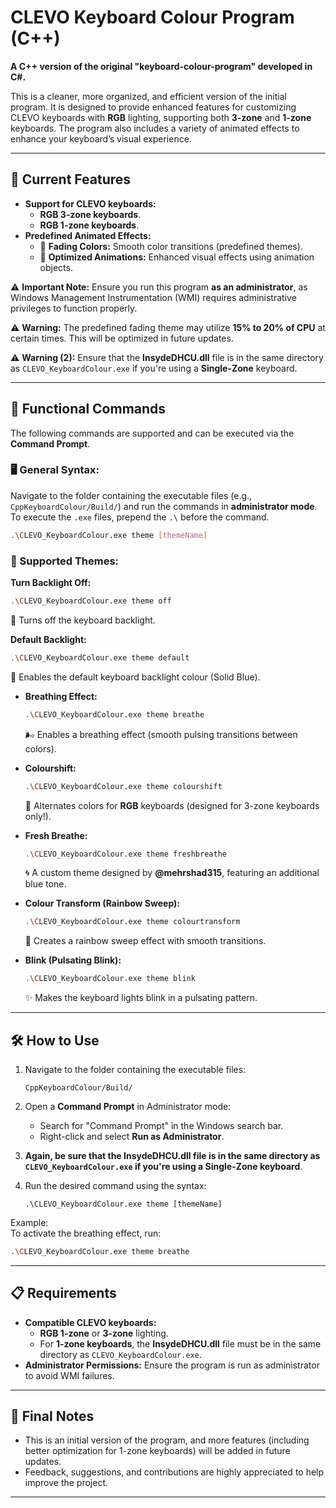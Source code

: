 # CLEVO Keyboard Colour Program (C++)

**A C++ version of the original "keyboard-colour-program" developed in C#.**

This is a cleaner, more organized, and efficient version of the initial program. It is designed to provide enhanced features for customizing CLEVO keyboards with **RGB** lighting, supporting both **3-zone** and **1-zone** keyboards. The program also includes a variety of animated effects to enhance your keyboard’s visual experience.

---

## 🎨 Current Features

- **Support for CLEVO keyboards:**
  - **RGB 3-zone keyboards**.
  - **RGB 1-zone keyboards**.
- **Predefined Animated Effects:**
  - 🌈 **Fading Colors:** Smooth color transitions (predefined themes).
  - 🎥 **Optimized Animations:** Enhanced visual effects using animation objects.

⚠️ **Important Note:** Ensure you run this program **as an administrator**, as Windows Management Instrumentation (WMI) requires administrative privileges to function properly.

⚠️ **Warning:** The predefined fading theme may utilize **15% to 20% of CPU** at certain times. This will be optimized in future updates.

⚠️ **Warning (2):** Ensure that the **InsydeDHCU.dll** file is in the same directory as `CLEVO_KeyboardColour.exe` if you're using a **Single-Zone** keyboard.

---

## 🔧 Functional Commands

The following commands are supported and can be executed via the **Command Prompt**.

### 🖥️ General Syntax:
Navigate to the folder containing the executable files (e.g., `CppKeyboardColour/Build/`) and run the commands in **administrator mode**. To execute the `.exe` files, prepend the `.\` before the command.

```bash
.\CLEVO_KeyboardColour.exe theme [themeName]
```

### 🎨 Supported Themes:

**Turn Backlight Off:**  
  ```bash
  .\CLEVO_KeyboardColour.exe theme off
  ```
  🖤 Turns off the keyboard backlight.

**Default Backlight:**
  ```bash
  .\CLEVO_KeyboardColour.exe theme default
  ```
  💙 Enables the default keyboard backlight colour (Solid Blue).

- **Breathing Effect:**  
  ```bash
  .\CLEVO_KeyboardColour.exe theme breathe
  ```
  🌬️ Enables a breathing effect (smooth pulsing transitions between colors).

- **Colourshift:**  
  ```bash
  .\CLEVO_KeyboardColour.exe theme colourshift
  ```
  🔄 Alternates colors for **RGB** keyboards (designed for 3-zone keyboards only!).

- **Fresh Breathe:**  
  ```bash
  .\CLEVO_KeyboardColour.exe theme freshbreathe
  ```
  🌀 A custom theme designed by **@mehrshad315**, featuring an additional blue tone.

- **Colour Transform (Rainbow Sweep):**  
  ```bash
  .\CLEVO_KeyboardColour.exe theme colourtransform
  ```
  🌈 Creates a rainbow sweep effect with smooth transitions.

- **Blink (Pulsating Blink):**  
  ```bash
  .\CLEVO_KeyboardColour.exe theme blink
  ```
  ✨ Makes the keyboard lights blink in a pulsating pattern.

---

## 🛠️ How to Use

1. Navigate to the folder containing the executable files:
   ```
   CppKeyboardColour/Build/
   ```

2. Open a **Command Prompt** in Administrator mode:
   - Search for "Command Prompt" in the Windows search bar.
   - Right-click and select **Run as Administrator**.

3. **Again, be sure that the **InsydeDHCU.dll** file is in the same directory as `CLEVO_KeyboardColour.exe` if you're using a **Single-Zone** keyboard**.

4. Run the desired command using the syntax:
   ```
   .\CLEVO_KeyboardColour.exe theme [themeName]
   ```

Example:  
To activate the breathing effect, run:
```bash
.\CLEVO_KeyboardColour.exe theme breathe
```

---

## 📋 Requirements

- **Compatible CLEVO keyboards:**
  - **RGB 1-zone** or **3-zone** lighting.
  - For **1-zone keyboards**, the **InsydeDHCU.dll** file must be in the same directory as `CLEVO_KeyboardColour.exe`.
- **Administrator Permissions:** Ensure the program is run as administrator to avoid WMI failures.

---

## 📌 Final Notes

- This is an initial version of the program, and more features (including better optimization for 1-zone keyboards) will be added in future updates.
- Feedback, suggestions, and contributions are highly appreciated to help improve the project.

---
